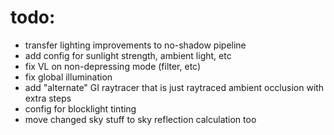 # todo:
- transfer lighting improvements to no-shadow pipeline
- add config for sunlight strength, ambient light, etc
- fix VL on non-depressing mode (filter, etc)
- fix global illumination
- add "alternate" GI raytracer that is just raytraced ambient occlusion with extra steps
- config for blocklight tinting
- move changed sky stuff to sky reflection calculation too